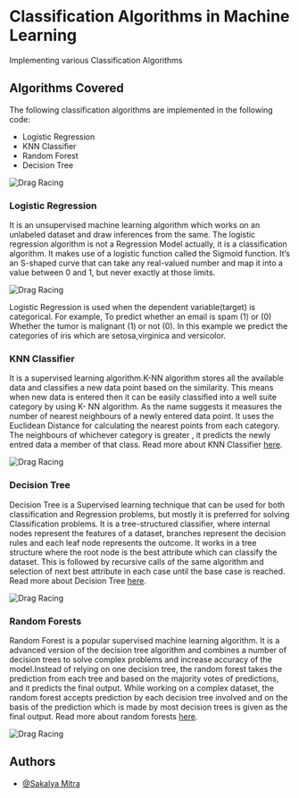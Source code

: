 
# Classification Algorithms in Machine Learning

Implementing various Classification Algorithms

## Algorithms Covered
The following classification algorithms are implemented in the following code:
- Logistic Regression
- KNN Classifier
- Random Forest
- Decision Tree


![Drag Racing](https://github.com/Sakalya100/Open-contributions/blob/master/Sakalya_ML/Images/Machine-Learning-Classification-Algorithms.jpg)


### Logistic Regression
It is an unsupervised machine learning algorithm which works on an unlabeled dataset and draw inferences from the same. The logistic regression algorithm is not a Regression Model actually, it is a classification algorithm. It makes use of a logistic function called the Sigmoid function. It’s an S-shaped curve that can take any real-valued number and map it into a value between 0 and 1, but never exactly at those limits.


![Drag Racing](https://github.com/Sakalya100/Open-contributions/blob/master/Sakalya_ML/Images/main-qimg-6b67bea3311c3429bfb34b6b1737fe0c.jpg)

Logistic Regression is used when the dependent variable(target) is categorical.
For example,
To predict whether an email is spam (1) or (0)
Whether the tumor is malignant (1) or not (0).
In this example we predict the categories of iris which are setosa,virginica and versicolor.

### KNN Classifier
It is a supervised learning algorithm.K-NN algorithm stores all the available data and classifies a new data point based on the similarity. This means when new data is entered then it can be easily classified into a well suite category by using K- NN algorithm. As the name suggests it measures the number of nearest neighbours of a newly entered data point. It uses the Euclidean Distance for calculating the nearest points from each category. The neighbours of whichever category is greater , it predicts the newly entred data a member of that class. Read more about KNN Classifier 
[here](https://www.javatpoint.com/k-nearest-neighbor-algorithm-for-machine-learning).


![Drag Racing](https://github.com/Sakalya100/Open-contributions/blob/master/Sakalya_ML/Images/k-nearest-neighbor-algorithm-for-machine-learning5.png)



### Decision Tree
Decision Tree is a Supervised learning technique that can be used for both classification and Regression problems, but mostly it is preferred for solving Classification problems. It is a tree-structured classifier, where internal nodes represent the features of a dataset, branches represent the decision rules and each leaf node represents the outcome. It works in a tree structure where the root node is the best attribute which can classify the dataset. This is followed by recursive calls of the same algorithm and selection of next best attribute in each case until the base case is reached. Read more about Decision Tree 
[here](https://www.javatpoint.com/machine-learning-decision-tree-classification-algorithm).


![Drag Racing](https://github.com/Sakalya100/Open-contributions/blob/master/Sakalya_ML/Images/Capture.PNG)


### Random Forests
Random Forest is a popular supervised machine learning algorithm. It is a advanced version of the decision tree algorithm and combines a number of decision trees to solve complex problems and increase accuracy of the model.Instead of relying on one decision tree, the random forest takes the prediction from each tree and based on the majority votes of predictions, and it predicts the final output. While working on a complex dataset, the random forest accepts prediction by each decision tree involved and on the basis of the prediction which is made by most decision trees is given as the final output. Read more about random forests 
[here](https://www.javatpoint.com/machine-learning-random-forest-algorithm).


![Drag Racing](https://github.com/Sakalya100/Open-contributions/blob/master/Sakalya_ML/Images/Capture1.PNG)


## Authors

- [@Sakalya Mitra](https://github.com/Sakalya100)

  
